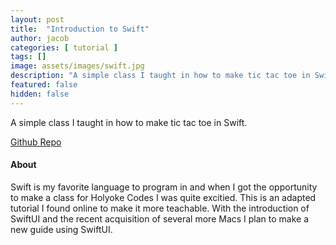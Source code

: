 ```yaml
---
layout: post
title:  "Introduction to Swift"
author: jacob
categories: [ tutorial ]
tags: []
image: assets/images/swift.jpg
description: "A simple class I taught in how to make tic tac toe in Swift."
featured: false
hidden: false
---
```


A simple class I taught in how to make tic tac toe in Swift.

[Github Repo](https://github.com/tgb20/Swift)

#### About

Swift is my favorite language to program in and when I got the opportunity to make a class for Holyoke Codes I was quite excitied. This is an adapted tutorial I found online to make it more teachable. With the introduction of SwiftUI and the recent acquisition of several more Macs I plan to make a new guide using SwiftUI.